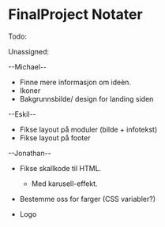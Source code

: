 # FinalProject Notater


Todo:

Unassigned:


--Michael--
* Finne mere informasjon om ideèn.
* Ikoner
* Bakgrunnsbilde/ design for landing siden

--Eskil--
* Fikse layout på moduler (bilde + infotekst)
* Fikse layout på footer

--Jonathan--
* Fikse skallkode til HTML.
  - Med karusell-effekt.
* Bestemme oss for farger (CSS variabler?)

* Logo

